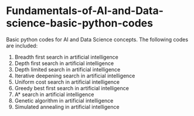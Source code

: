 # Fundamentals-of-AI-and-Data-science-basic-python-codes
Basic python codes for AI and Data Science concepts.
The following codes are included:
1. Breadth first search in artificial intelligence
2. Depth first search in artificial intelligence
3. Depth limited search in artificial intelligence
4. Iterative deepening search in artificial intelligence
5. Uniform cost search in artificial intelligence
6. Greedy best first search in artificial intelligence
7. A* search in artificial intelligence
8. Genetic algorithm in artificial intelligence
9. Simulated annealing in artificial intelligence
